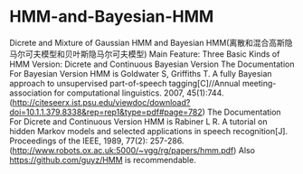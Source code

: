 # HMM-and-Bayesian-HMM
Dicrete and Mixture of Gaussian HMM and Bayesian HMM(离散和混合高斯隐马尔可夫模型和贝叶斯隐马尔可夫模型)
Main Feature:
Three Basic Kinds of HMM Version:
        Dicrete and Continuous 
        Bayesian Version
The Documentation For Bayesian Version HMM is
Goldwater S, Griffiths T. A fully Bayesian approach to unsupervised part-of-speech tagging[C]//Annual meeting-association for computational linguistics. 2007, 45(1):744.(http://citeseerx.ist.psu.edu/viewdoc/download?doi=10.1.1.379.8338&rep=rep1&type=pdf#page=782)
The Documentation For  Dicrete and Continuous  Version HMM is
Rabiner L R. A tutorial on hidden Markov models and selected applications in speech recognition[J]. Proceedings of the IEEE, 1989, 77(2): 257-286.(http://www.robots.ox.ac.uk:5000/~vgg/rg/papers/hmm.pdf)
Also https://github.com/guyz/HMM is recommendable.
